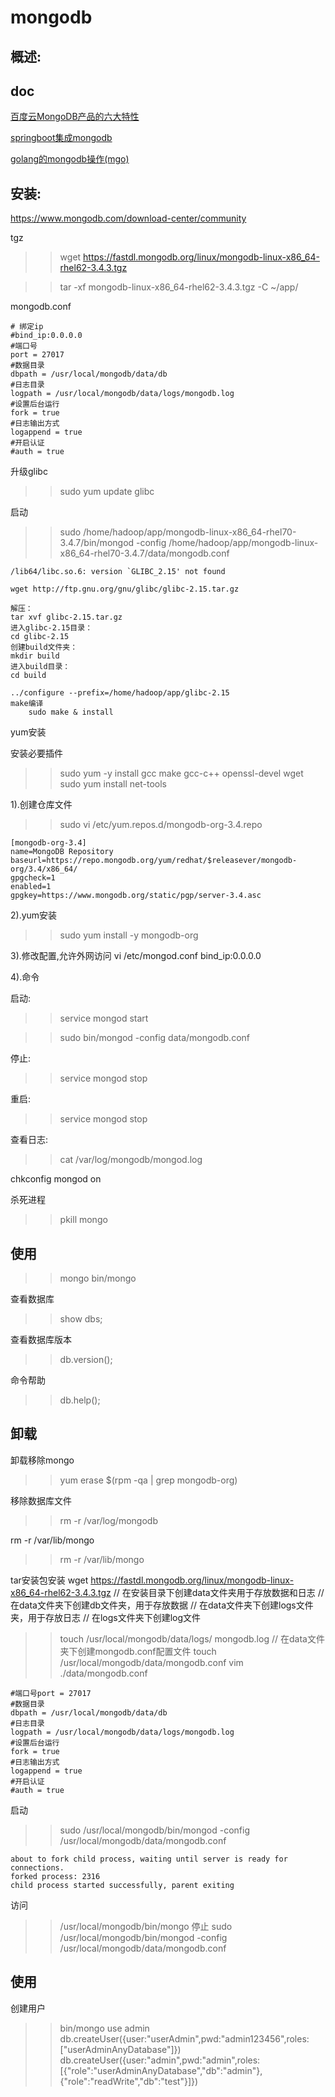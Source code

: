 # mongodb

## 概述:

## doc

[百度云MongoDB产品的六大特性](https://baijiahao.baidu.com/s?id=1618343308382561681)

[springboot集成mongodb](https://blog.csdn.net/u011095110/article/details/77887149)

[golang的mongodb操作(mgo)](https://studygolang.com/articles/1737)

## 安装:
https://www.mongodb.com/download-center/community

tgz
>> wget https://fastdl.mongodb.org/linux/mongodb-linux-x86_64-rhel62-3.4.3.tgz

>> tar -xf mongodb-linux-x86_64-rhel62-3.4.3.tgz -C ~/app/

mongodb.conf
```
# 绑定ip
#bind_ip:0.0.0.0
#端口号
port = 27017
#数据目录
dbpath = /usr/local/mongodb/data/db
#日志目录
logpath = /usr/local/mongodb/data/logs/mongodb.log
#设置后台运行
fork = true
#日志输出方式
logappend = true
#开启认证
#auth = true
```

升级glibc
>> sudo yum update glibc

启动
>> sudo /home/hadoop/app/mongodb-linux-x86_64-rhel70-3.4.7/bin/mongod -config /home/hadoop/app/mongodb-linux-x86_64-rhel70-3.4.7/data/mongodb.conf

```启动错误
/lib64/libc.so.6: version `GLIBC_2.15' not found

wget http://ftp.gnu.org/gnu/glibc/glibc-2.15.tar.gz

解压： 
tar xvf glibc-2.15.tar.gz
进入glibc-2.15目录：
cd glibc-2.15
创建build文件夹：
mkdir build
进入build目录：
cd build

../configure --prefix=/home/hadoop/app/glibc-2.15
make编译
    sudo make & install
```

yum安装

安装必要插件
>> sudo yum -y install gcc make gcc-c++ openssl-devel wget
>> sudo yum install net-tools

1).创建仓库文件
>> sudo vi /etc/yum.repos.d/mongodb-org-3.4.repo

```
[mongodb-org-3.4]
name=MongoDB Repository
baseurl=https://repo.mongodb.org/yum/redhat/$releasever/mongodb-org/3.4/x86_64/
gpgcheck=1
enabled=1
gpgkey=https://www.mongodb.org/static/pgp/server-3.4.asc
```

2).yum安装
>> sudo yum install -y mongodb-org

3).修改配置,允许外网访问
vi /etc/mongod.conf
bind_ip:0.0.0.0

4).命令

启动:
>> service mongod start

>> sudo bin/mongod -config data/mongodb.conf

停止:
>> service mongod stop

重启:
>> service mongod stop

查看日志:
>> cat /var/log/mongodb/mongod.log

chkconfig mongod on

杀死进程
>> pkill mongo

## 使用
>> mongo
>> bin/mongo

查看数据库
>> show dbs;

查看数据库版本
>> db.version();

命令帮助
>> db.help();

## 卸载

卸载移除mongo
>> yum erase $(rpm -qa | grep mongodb-org)

移除数据库文件
>> rm -r /var/log/mongodb

rm -r /var/lib/mongo
>> rm -r /var/lib/mongo


tar安装包安装
wget https://fastdl.mongodb.org/linux/mongodb-linux-x86_64-rhel62-3.4.3.tgz
// 在安装目录下创建data文件夹用于存放数据和日志
// 在data文件夹下创建db文件夹，用于存放数据
// 在data文件夹下创建logs文件夹，用于存放日志
// 在logs文件夹下创建log文件
>> touch /usr/local/mongodb/data/logs/ mongodb.log
// 在data文件夹下创建mongodb.conf配置文件
>> touch /usr/local/mongodb/data/mongodb.conf
vim ./data/mongodb.conf
```
#端口号port = 27017
#数据目录
dbpath = /usr/local/mongodb/data/db
#日志目录
logpath = /usr/local/mongodb/data/logs/mongodb.log
#设置后台运行
fork = true
#日志输出方式
logappend = true
#开启认证
#auth = true
```

启动
>> sudo /usr/local/mongodb/bin/mongod -config /usr/local/mongodb/data/mongodb.conf
```
about to fork child process, waiting until server is ready for connections.
forked process: 2316
child process started successfully, parent exiting
```
访问
>> /usr/local/mongodb/bin/mongo
停止
>> sudo /usr/local/mongodb/bin/mongod -config /usr/local/mongodb/data/mongodb.conf

## 使用

创建用户

>> bin/mongo
>> use admin
>> db.createUser({user:"userAdmin",pwd:"admin123456",roles:["userAdminAnyDatabase"]})
>> db.createUser({user:"admin",pwd:"admin",roles:[{"role":"userAdminAnyDatabase","db":"admin"},{"role":"readWrite","db":"test"}]})